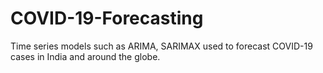 # COVID-19-Forecasting
Time series models such as ARIMA, SARIMAX used to forecast COVID-19 cases in India and around the globe.
